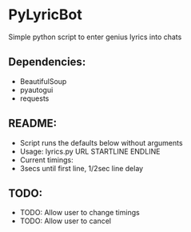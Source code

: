 # PyLyricBot
Simple python script to enter genius lyrics into chats

## Dependencies:
* BeautifulSoup
* pyautogui
* requests

## README:
* Script runs the defaults below without arguments
* Usage: lyrics.py URL STARTLINE ENDLINE
* Current timings:
* 3secs until first line, 1/2sec line delay

## TODO:
* TODO: Allow user to change timings
* TODO: Allow user to cancel